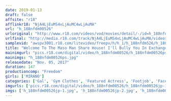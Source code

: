 ```yaml
---
date: 2019-01-13
draft: false
affsite: "r18"
afflinkr18: "NjA4LjEuMS4xLjAuMC4wLjAuMA"
url: "h_188nfdm00526"
urloriginal: "http://www.r18.com/videos/vod/movies/detail/-/id=h_188nfdm00526"
urlfinal: "http://media.r18.com/track/NjA4LjEuMS4xLjAuMC4wLjAuMA/videos/vod/movies/detail/-/id=h_188nfdm00526"
samplevid: "awspv3001.r18.com/litevideo/freepv/h/h_1/h_188nfdm526/h_188nfdm526_dmb_w.mp4"
title: "Welcome To The Maso Man Share House! I'll Bully You In Exchange For Rent MIRANO"
mainimgurl: "pics.r18.com/digital/video/h_188nfdm00526/h_188nfdm00526ps.jpg"
mainimgs: "h_188nfdm00526ps.jpg"
releasedate: "Nov. 05, 2017"
duration: 147
productioncomp: "Freedom"
girls: ['MIRANO']
categories: ['Gal', 'Gym Clothes', 'Featured Actress', 'Footjob', 'Face Sitting', 'Masochist Man', 'Hi-Def']
imgurls: ['pics.r18.com/digital/video/h_188nfdm00526/h_188nfdm00526jp-1.jpg', 'pics.r18.com/digital/video/h_188nfdm00526/h_188nfdm00526jp-2.jpg', 'pics.r18.com/digital/video/h_188nfdm00526/h_188nfdm00526jp-3.jpg', 'pics.r18.com/digital/video/h_188nfdm00526/h_188nfdm00526jp-4.jpg', 'pics.r18.com/digital/video/h_188nfdm00526/h_188nfdm00526jp-5.jpg', 'pics.r18.com/digital/video/h_188nfdm00526/h_188nfdm00526jp-6.jpg', 'pics.r18.com/digital/video/h_188nfdm00526/h_188nfdm00526jp-7.jpg', 'pics.r18.com/digital/video/h_188nfdm00526/h_188nfdm00526jp-8.jpg', 'pics.r18.com/digital/video/h_188nfdm00526/h_188nfdm00526jp-9.jpg', 'pics.r18.com/digital/video/h_188nfdm00526/h_188nfdm00526jp-10.jpg', 'pics.r18.com/digital/video/h_188nfdm00526/h_188nfdm00526jp-11.jpg', 'pics.r18.com/digital/video/h_188nfdm00526/h_188nfdm00526jp-12.jpg', 'pics.r18.com/digital/video/h_188nfdm00526/h_188nfdm00526jp-13.jpg', 'pics.r18.com/digital/video/h_188nfdm00526/h_188nfdm00526jp-14.jpg', 'pics.r18.com/digital/video/h_188nfdm00526/h_188nfdm00526jp-15.jpg', 'pics.r18.com/digital/video/h_188nfdm00526/h_188nfdm00526jp-16.jpg', 'pics.r18.com/digital/video/h_188nfdm00526/h_188nfdm00526jp-17.jpg', 'pics.r18.com/digital/video/h_188nfdm00526/h_188nfdm00526jp-18.jpg', 'pics.r18.com/digital/video/h_188nfdm00526/h_188nfdm00526jp-19.jpg', 'pics.r18.com/digital/video/h_188nfdm00526/h_188nfdm00526jp-20.jpg']
imgs: ['h_188nfdm00526jp-1.jpg', 'h_188nfdm00526jp-2.jpg', 'h_188nfdm00526jp-3.jpg', 'h_188nfdm00526jp-4.jpg', 'h_188nfdm00526jp-5.jpg', 'h_188nfdm00526jp-6.jpg', 'h_188nfdm00526jp-7.jpg', 'h_188nfdm00526jp-8.jpg', 'h_188nfdm00526jp-9.jpg', 'h_188nfdm00526jp-10.jpg', 'h_188nfdm00526jp-11.jpg', 'h_188nfdm00526jp-12.jpg', 'h_188nfdm00526jp-13.jpg', 'h_188nfdm00526jp-14.jpg', 'h_188nfdm00526jp-15.jpg', 'h_188nfdm00526jp-16.jpg', 'h_188nfdm00526jp-17.jpg', 'h_188nfdm00526jp-18.jpg', 'h_188nfdm00526jp-19.jpg', 'h_188nfdm00526jp-20.jpg']
---
```


